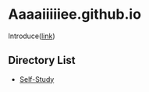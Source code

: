 # Aaaaiiiiiee.github.io
Introduce([link](./Aaaaiiiiiee))
## Directory List
- [Self-Study](Self-Study)

